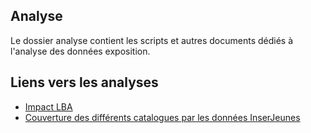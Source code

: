 ## Analyse

Le dossier analyse contient les scripts et autres documents dédiés à l'analyse des données exposition.

## Liens vers les analyses

- [Impact LBA](impact_lba/impact_lba.html)  
- [Couverture des différents catalogues par les données InserJeunes](couverture_catalogue)  

